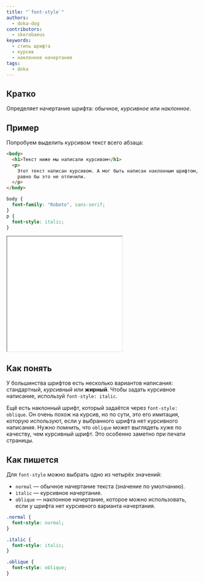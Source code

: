 ```yaml
---
title: "`font-style`"
authors:
  - doka-dog
contributors:
  - skorobaeus
keywords:
  - стиль шрифта
  - курсив
  - наклонное начертание
tags:
  - doka
---
```


## Кратко

Определяет начертание шрифта: обычное, <span style="font-style: italic">курсивное</span> или <span style="font-style: oblique">наклонное</span>.

## Пример

Попробуем выделить курсивом текст всего абзаца:

```html
<body>
  <h1>Текст ниже мы написали курсивом</h1>
  <p>
    Этот текст написан курсивом. А мог быть написан наклонным шрифтом, но вы всё
    равно бы это не отличили.
  </p>
</body>
```

```css
body {
  font-family: "Roboto", sans-serif;
}
p {
  font-style: italic;
}
```

<iframe title="Начертание шрифта" src="demos/font-style/" height="300"></iframe>

## Как понять

У большинства шрифтов есть несколько вариантов написания: стандартный, _курсивный_ или **жирный**. Чтобы задать курсивное написание, используй `font-style: italic`.

Ещё есть наклонный шрифт, который задаётся через `font-style: oblique`. Он очень похож на курсив, но по сути, это его имитация, которую используют, если у выбранного шрифта нет курсивного написания. Нужно помнить, что `oblique` может выглядеть хуже по качеству, чем курсивный шрифт. Это особенно заметно при печати страницы.

## Как пишется

Для `font-style` можно выбрать одно из четырёх значений:

- `normal` — обычное начертание текста (значение по умолчанию).
- `italic` — курсивное начертание.
- `oblique` — наклонное начертание, которое можно использовать, если у шрифта нет курсивного варианта начертания.

```css
.normal {
  font-style: normal;
}

.italic {
  font-style: italic;
}

.oblique {
  font-style: oblique;
}
```
